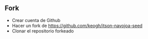 ##  Fork

* Crear cuenta de Github
* Hacer un fork de <https://github.com/keogh/itson-navojoa-seed>
* Clonar el repositorio forkeado
